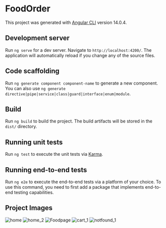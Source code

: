 # FoodOrder

This project was generated with [Angular CLI](https://github.com/angular/angular-cli) version 14.0.4.

## Development server

Run `ng serve` for a dev server. Navigate to `http://localhost:4200/`. The application will automatically reload if you change any of the source files.

## Code scaffolding

Run `ng generate component component-name` to generate a new component. You can also use `ng generate directive|pipe|service|class|guard|interface|enum|module`.

## Build

Run `ng build` to build the project. The build artifacts will be stored in the `dist/` directory.

## Running unit tests

Run `ng test` to execute the unit tests via [Karma](https://karma-runner.github.io).

## Running end-to-end tests

Run `ng e2e` to execute the end-to-end tests via a platform of your choice. To use this command, you need to first add a package that implements end-to-end testing capabilities.

## Project Images

![home](https://user-images.githubusercontent.com/74310120/182089765-c56012b7-1849-4f19-9153-9117b97d7182.png)
![home_2](https://user-images.githubusercontent.com/74310120/182089914-116d2552-6403-4f72-ba98-69e26a59cad6.png)
![Foodpage](https://user-images.githubusercontent.com/74310120/182089934-24db687a-cd60-4445-8643-54197c9e4c72.png)
![cart_1](https://user-images.githubusercontent.com/74310120/182089991-aeaba113-4a9e-462f-bbc3-9716a3a65256.png)
![notfound_1](https://user-images.githubusercontent.com/74310120/182089965-a9b3aab7-4729-4cf4-bfd3-ec99a626af51.png)



